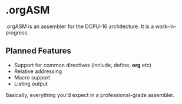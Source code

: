 .orgASM
=======

.orgASM is an assembler for the DCPU-16 architecture.  It is a work-in-progress.

Planned Features
----------------

* Support for common directives (include, define, **org** etc)
* Relative addressing
* Macro support
* Listing output

Basically, everything you'd expect in a professional-grade assembler.